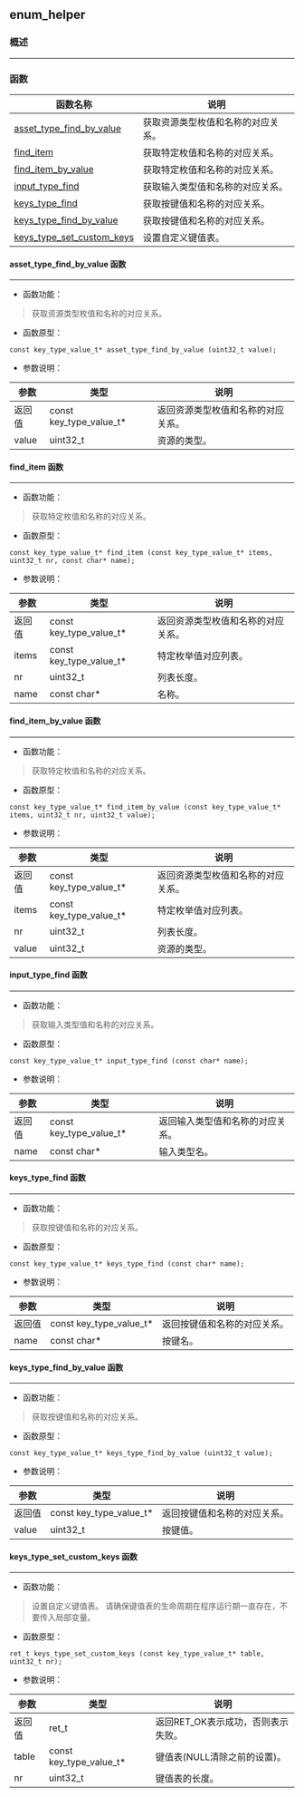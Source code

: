 ## enum\_helper
### 概述

----------------------------------
### 函数
<p id="enum_helper_methods">

| 函数名称 | 说明 | 
| -------- | ------------ | 
| <a href="#enum_helper_asset_type_find_by_value">asset\_type\_find\_by\_value</a> | 获取资源类型枚值和名称的对应关系。 |
| <a href="#enum_helper_find_item">find\_item</a> | 获取特定枚值和名称的对应关系。 |
| <a href="#enum_helper_find_item_by_value">find\_item\_by\_value</a> | 获取特定枚值和名称的对应关系。 |
| <a href="#enum_helper_input_type_find">input\_type\_find</a> | 获取输入类型值和名称的对应关系。 |
| <a href="#enum_helper_keys_type_find">keys\_type\_find</a> | 获取按键值和名称的对应关系。 |
| <a href="#enum_helper_keys_type_find_by_value">keys\_type\_find\_by\_value</a> | 获取按键值和名称的对应关系。 |
| <a href="#enum_helper_keys_type_set_custom_keys">keys\_type\_set\_custom\_keys</a> | 设置自定义键值表。 |
#### asset\_type\_find\_by\_value 函数
-----------------------

* 函数功能：

> <p id="enum_helper_asset_type_find_by_value">获取资源类型枚值和名称的对应关系。

* 函数原型：

```
const key_type_value_t* asset_type_find_by_value (uint32_t value);
```

* 参数说明：

| 参数 | 类型 | 说明 |
| -------- | ----- | --------- |
| 返回值 | const key\_type\_value\_t* | 返回资源类型枚值和名称的对应关系。 |
| value | uint32\_t | 资源的类型。 |
#### find\_item 函数
-----------------------

* 函数功能：

> <p id="enum_helper_find_item">获取特定枚值和名称的对应关系。

* 函数原型：

```
const key_type_value_t* find_item (const key_type_value_t* items, uint32_t nr, const char* name);
```

* 参数说明：

| 参数 | 类型 | 说明 |
| -------- | ----- | --------- |
| 返回值 | const key\_type\_value\_t* | 返回资源类型枚值和名称的对应关系。 |
| items | const key\_type\_value\_t* | 特定枚举值对应列表。 |
| nr | uint32\_t | 列表长度。 |
| name | const char* | 名称。 |
#### find\_item\_by\_value 函数
-----------------------

* 函数功能：

> <p id="enum_helper_find_item_by_value">获取特定枚值和名称的对应关系。

* 函数原型：

```
const key_type_value_t* find_item_by_value (const key_type_value_t* items, uint32_t nr, uint32_t value);
```

* 参数说明：

| 参数 | 类型 | 说明 |
| -------- | ----- | --------- |
| 返回值 | const key\_type\_value\_t* | 返回资源类型枚值和名称的对应关系。 |
| items | const key\_type\_value\_t* | 特定枚举值对应列表。 |
| nr | uint32\_t | 列表长度。 |
| value | uint32\_t | 资源的类型。 |
#### input\_type\_find 函数
-----------------------

* 函数功能：

> <p id="enum_helper_input_type_find">获取输入类型值和名称的对应关系。

* 函数原型：

```
const key_type_value_t* input_type_find (const char* name);
```

* 参数说明：

| 参数 | 类型 | 说明 |
| -------- | ----- | --------- |
| 返回值 | const key\_type\_value\_t* | 返回输入类型值和名称的对应关系。 |
| name | const char* | 输入类型名。 |
#### keys\_type\_find 函数
-----------------------

* 函数功能：

> <p id="enum_helper_keys_type_find">获取按键值和名称的对应关系。

* 函数原型：

```
const key_type_value_t* keys_type_find (const char* name);
```

* 参数说明：

| 参数 | 类型 | 说明 |
| -------- | ----- | --------- |
| 返回值 | const key\_type\_value\_t* | 返回按键值和名称的对应关系。 |
| name | const char* | 按键名。 |
#### keys\_type\_find\_by\_value 函数
-----------------------

* 函数功能：

> <p id="enum_helper_keys_type_find_by_value">获取按键值和名称的对应关系。

* 函数原型：

```
const key_type_value_t* keys_type_find_by_value (uint32_t value);
```

* 参数说明：

| 参数 | 类型 | 说明 |
| -------- | ----- | --------- |
| 返回值 | const key\_type\_value\_t* | 返回按键值和名称的对应关系。 |
| value | uint32\_t | 按键值。 |
#### keys\_type\_set\_custom\_keys 函数
-----------------------

* 函数功能：

> <p id="enum_helper_keys_type_set_custom_keys">设置自定义键值表。
> 请确保键值表的生命周期在程序运行期一直存在，不要传入局部变量。

* 函数原型：

```
ret_t keys_type_set_custom_keys (const key_type_value_t* table, uint32_t nr);
```

* 参数说明：

| 参数 | 类型 | 说明 |
| -------- | ----- | --------- |
| 返回值 | ret\_t | 返回RET\_OK表示成功，否则表示失败。 |
| table | const key\_type\_value\_t* | 键值表(NULL清除之前的设置)。 |
| nr | uint32\_t | 键值表的长度。 |
